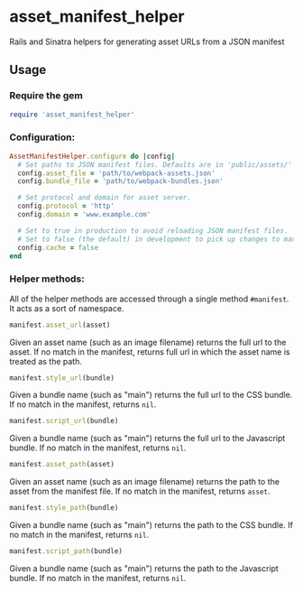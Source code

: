 # asset_manifest_helper
Rails and Sinatra helpers for generating asset URLs from a JSON manifest

## Usage

### Require the gem
```ruby
require 'asset_manifest_helper'
```

### Configuration:
```ruby
AssetManifestHelper.configure do |config|
  # Set paths to JSON manifest files. Defaults are in 'public/assets/'
  config.asset_file = 'path/to/webpack-assets.json'
  config.bundle_file = 'path/to/webpack-bundles.json'

  # Set protocol and domain for asset server.
  config.protocol = 'http'
  config.domain = 'www.example.com'

  # Set to true in production to avoid reloading JSON manifest files.
  # Set to false (the default) in development to pick up changes to manifest files.
  config.cache = false
end
```

### Helper methods:
All of the helper methods are accessed through a single method `#manifest`.
It acts as a sort of namespace.

```ruby
manifest.asset_url(asset)
```
Given an asset name (such as an image filename) returns the full url to the asset.
If no match in the manifest, returns full url in which the asset name is treated as the path.

```ruby
manifest.style_url(bundle)
```
Given a bundle name (such as "main") returns the full url to the CSS bundle.
If no match in the manifest, returns `nil`.

```ruby
manifest.script_url(bundle)
```
Given a bundle name (such as "main") returns the full url to the Javascript bundle.
If no match in the manifest, returns `nil`.

```ruby
manifest.asset_path(asset)
```
Given an asset name (such as an image filename) returns the path to the asset from the manifest file.
If no match in the manifest, returns `asset`.

```ruby
manifest.style_path(bundle)
```
Given a bundle name (such as "main") returns the path to the CSS bundle.
If no match in the manifest, returns `nil`.

```ruby
manifest.script_path(bundle)
```
Given a bundle name (such as "main") returns the path to the Javascript bundle.
If no match in the manifest, returns `nil`.
